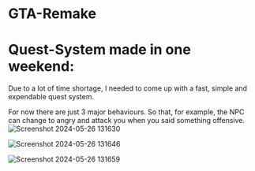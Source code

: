 # GTA-Remake

# Quest-System made in one weekend:
Due to a lot of time shortage, I needed to come up with a fast, simple and expendable quest system.

For now there are just 3 major behaviours. So that, for example, the NPC can change to angry and attack you when you said something offensive.
![Screenshot 2024-05-26 131630](https://github.com/SebaTheProgrammer/GTA-Remake/assets/119673781/f9f5ad08-5561-4fae-b88f-8b1331be8578)

![Screenshot 2024-05-26 131646](https://github.com/SebaTheProgrammer/GTA-Remake/assets/119673781/82b93054-56e6-4901-8abb-fa28709174b7)

![Screenshot 2024-05-26 131659](https://github.com/SebaTheProgrammer/GTA-Remake/assets/119673781/4e4a8d89-a1ed-4f61-bb76-2b80a6047eef)
